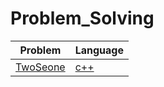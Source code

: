 # Problem_Solving

|Problem|Language|
| ----- | -----  |
|[TwoSeone](https://open.kattis.com/problems/twostones)  | [c++]() |

